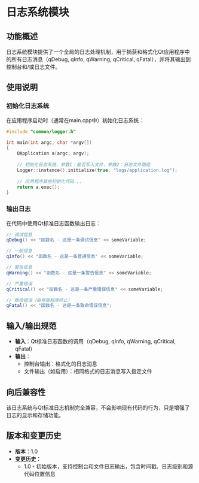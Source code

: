 # 日志系统模块

## 功能概述

日志系统模块提供了一个全局的日志处理机制，用于捕获和格式化Qt应用程序中的所有日志消息（qDebug, qInfo, qWarning, qCritical, qFatal），并将其输出到控制台和/或日志文件。

## 使用说明

### 初始化日志系统

在应用程序启动时（通常在main.cpp中）初始化日志系统：

```cpp
#include "common/logger.h"

int main(int argc, char *argv[])
{
    QApplication a(argc, argv);
    
    // 初始化日志系统，参数1：是否写入文件，参数2：日志文件路径
    Logger::instance().initialize(true, "logs/application.log");
    
    // 应用程序其他初始化代码...
    return a.exec();
}
```

### 输出日志

在代码中使用Qt标准日志函数输出日志：

```cpp
// 调试信息
qDebug() << "函数名 - 这是一条调试信息" << someVariable;

// 一般信息
qInfo() << "函数名 - 这是一条普通信息" << someVariable;

// 警告信息
qWarning() << "函数名 - 这是一条警告信息" << someVariable;

// 严重错误
qCritical() << "函数名 - 这是一条严重错误信息" << someVariable;

// 致命错误（会导致程序终止）
qFatal() << "函数名 - 这是一条致命错误信息";
```

## 输入/输出规范

- **输入**：Qt标准日志函数的调用（qDebug, qInfo, qWarning, qCritical, qFatal）
- **输出**：
  - 控制台输出：格式化的日志消息
  - 文件输出（如启用）：相同格式的日志消息写入指定文件

## 向后兼容性

该日志系统与Qt标准日志机制完全兼容，不会影响现有代码的行为，只是增强了日志的显示和存储功能。

## 版本和变更历史

- **版本**：1.0
- **变更历史**：
  - 1.0 - 初始版本，支持控制台和文件日志输出，包含时间戳、日志级别和源代码位置信息
